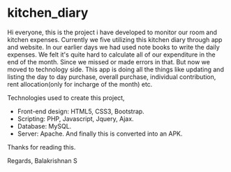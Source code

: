 # kitchen_diary
Hi everyone, this is the project i have developed to monitor our room and kitchen expenses.
Currently we five utilizing this kitchen diary through app and website. In our earlier days we had used note books to write the daily expenses.
We felt it's quite hard to calculate all of our expenditure in the end of the month. Since we missed or made errors in that.
But now we moved to technology side. This app is doing all the things like updating and listing the day to day purchase, overall purchase, individual contribution, rent allocation(only for incharge of the month) etc.

Technologies used to create this project,
- Front-end design: HTML5, CSS3, Bootstrap.
- Scripting: PHP, Javascript, Jquery, Ajax.   
- Database: MySQL.
- Server: Apache.
And finally this is converted into an APK. 

Thanks for reading this.

Regards,
Balakrishnan S
